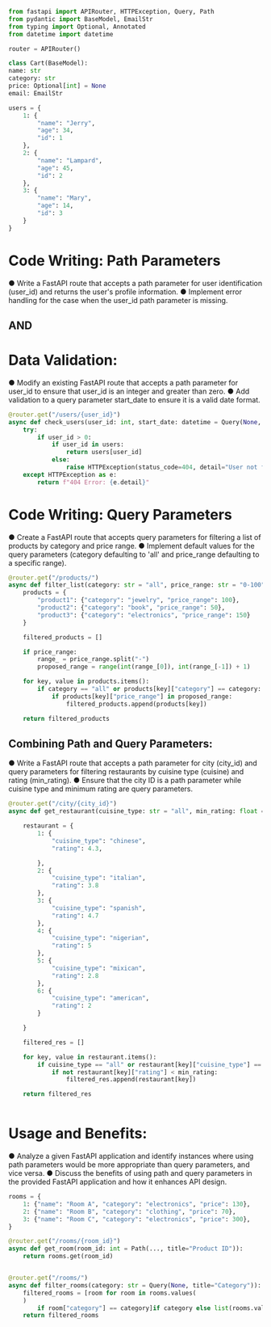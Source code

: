 ```python
from fastapi import APIRouter, HTTPException, Query, Path
from pydantic import BaseModel, EmailStr
from typing import Optional, Annotated
from datetime import datetime

router = APIRouter()

class Cart(BaseModel):
name: str
category: str
price: Optional[int] = None
email: EmailStr

users = {
    1: {
        "name": "Jerry",
        "age": 34,
        "id": 1
    },
    2: {
        "name": "Lampard",
        "age": 45,
        "id": 2
    },
    3: {
        "name": "Mary",
        "age": 14,
        "id": 3
    }
}
```

# Code Writing: Path Parameters

● Write a FastAPI route that accepts a path parameter for user identification (user_id) and returns the user's profile information.
● Implement error handling for the case when the user_id path parameter is missing.

## AND

# Data Validation:

● Modify an existing FastAPI route that accepts a path parameter for user_id to ensure that user_id is an integer and greater than zero.
● Add validation to a query parameter start_date to ensure it is a valid date format.

```python
@router.get("/users/{user_id}")
async def check_users(user_id: int, start_date: datetime = Query(None, title="Start date")):
    try:
        if user_id > 0:
            if user_id in users:
                return users[user_id]
            else:
                raise HTTPException(status_code=404, detail="User not found")
    except HTTPException as e:
        return f"404 Error: {e.detail}"
```

# Code Writing: Query Parameters

● Create a FastAPI route that accepts query parameters for filtering a list of products by category and price range.
● Implement default values for the query parameters (category defaulting to 'all' and price_range defaulting to a specific range).

```python
@router.get("/products/")
async def filter_list(category: str = "all", price_range: str = "0-100", q: str | None = None):
    products = {
        "product1": {"category": "jewelry", "price_range": 100},
        "product2": {"category": "book", "price_range": 50},
        "product3": {"category": "electronics", "price_range": 150}
    }

    filtered_products = []

    if price_range:
        range_ = price_range.split("-")
        proposed_range = range(int(range_[0]), int(range_[-1]) + 1)

    for key, value in products.items():
        if category == "all" or products[key]["category"] == category:
            if products[key]["price_range"] in proposed_range:
                filtered_products.append(products[key])

    return filtered_products
```

## Combining Path and Query Parameters:

● Write a FastAPI route that accepts a path parameter for city (city_id) and query parameters for filtering restaurants by cuisine type (cuisine) and rating (min_rating).
● Ensure that the city ID is a path parameter while cuisine type and minimum rating are query parameters.

```python
@router.get("/city/{city_id}")
async def get_restaurant(cuisine_type: str = "all", min_rating: float = 3.0):

    restaurant = {
        1: {
            "cuisine_type": "chinese",
            "rating": 4.3,

        },
        2: {
            "cuisine_type": "italian",
            "rating": 3.8
        },
        3: {
            "cuisine_type": "spanish",
            "rating": 4.7
        },
        4: {
            "cuisine_type": "nigerian",
            "rating": 5
        },
        5: {
            "cuisine_type": "mixican",
            "rating": 2.8
        },
        6: {
            "cuisine_type": "american",
            "rating": 2
        }

    }

    filtered_res = []

    for key, value in restaurant.items():
        if cuisine_type == "all" or restaurant[key]["cuisine_type"] == cuisine_type:
            if not restaurant[key]["rating"] < min_rating:
                filtered_res.append(restaurant[key])

    return filtered_res



```

# Usage and Benefits:

● Analyze a given FastAPI application and identify instances where using path parameters would be more appropriate than query parameters, and vice versa.
● Discuss the benefits of using path and query parameters in the provided FastAPI application and how it enhances API design.

```python
rooms = {
    1: {"name": "Room A", "category": "electronics", "price": 130},
    2: {"name": "Room B", "category": "clothing", "price": 70},
    3: {"name": "Room C", "category": "electronics", "price": 300},
}

@router.get("/rooms/{room_id}")
async def get_room(room_id: int = Path(..., title="Product ID")):
    return rooms.get(room_id)


@router.get("/rooms/")
async def filter_rooms(category: str = Query(None, title="Category")):
    filtered_rooms = [room for room in rooms.values(
    )
        if room["category"] == category]if category else list(rooms.values())
    return filtered_rooms
```
